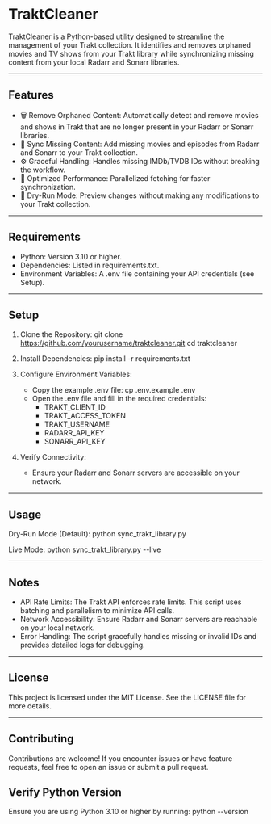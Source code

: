 ﻿# TraktCleaner

TraktCleaner is a Python-based utility designed to streamline the management of your Trakt collection. It identifies and removes orphaned movies and TV shows from your Trakt library while synchronizing missing content from your local Radarr and Sonarr libraries.

---

## Features
- 🗑️ Remove Orphaned Content: Automatically detect and remove movies and shows in Trakt that are no longer present in your Radarr or Sonarr libraries.
- 🔄 Sync Missing Content: Add missing movies and episodes from Radarr and Sonarr to your Trakt collection.
- ⚙️ Graceful Handling: Handles missing IMDb/TVDB IDs without breaking the workflow.
- 🚀 Optimized Performance: Parallelized fetching for faster synchronization.
- 🧪 Dry-Run Mode: Preview changes without making any modifications to your Trakt collection.

---

## Requirements
- Python: Version 3.10 or higher.
- Dependencies: Listed in requirements.txt.
- Environment Variables: A .env file containing your API credentials (see Setup).

---

## Setup

1. Clone the Repository:
   git clone https://github.com/yourusername/traktcleaner.git
   cd traktcleaner

2. Install Dependencies:
   pip install -r requirements.txt

3. Configure Environment Variables:
   - Copy the example .env file:
     cp .env.example .env
   - Open the .env file and fill in the required credentials:
     - TRAKT_CLIENT_ID
     - TRAKT_ACCESS_TOKEN
     - TRAKT_USERNAME
     - RADARR_API_KEY
     - SONARR_API_KEY

4. Verify Connectivity:
   - Ensure your Radarr and Sonarr servers are accessible on your network.

---

## Usage

Dry-Run Mode (Default):
   python sync_trakt_library.py

Live Mode:
   python sync_trakt_library.py --live

---

## Notes
- API Rate Limits: The Trakt API enforces rate limits. This script uses batching and parallelism to minimize API calls.
- Network Accessibility: Ensure Radarr and Sonarr servers are reachable on your local network.
- Error Handling: The script gracefully handles missing or invalid IDs and provides detailed logs for debugging.

---

## License
This project is licensed under the MIT License. See the LICENSE file for more details.

---

## Contributing
Contributions are welcome! If you encounter issues or have feature requests, feel free to open an issue or submit a pull request.

## Verify Python Version
Ensure you are using Python 3.10 or higher by running:
python --version